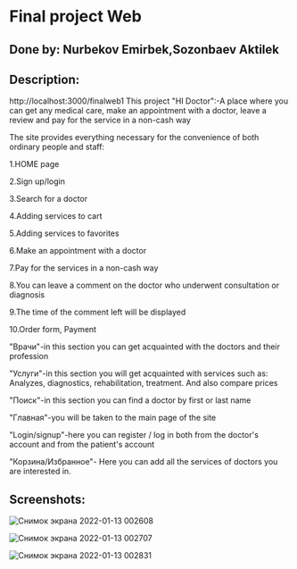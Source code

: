 # Final project  Web
## Done by: Nurbekov Emirbek,Sozonbaev Aktilek

## Description: 
http://localhost:3000/finalweb1
This project "HI Doctor":-A place where you can get any medical care, make an appointment with a doctor, leave a review and pay for the service in a non-cash way

The site provides everything necessary for the convenience of both ordinary people and staff:

  1.HOME page

  2.Sign up/login

  3.Search for a doctor

  4.Adding services to cart

  5.Adding services to favorites

  6.Make an appointment with a doctor

  7.Pay for the services in a non-cash way

  8.You can leave a comment on the doctor who underwent consultation or diagnosis

  9.The time of the comment left will be displayed

  10.Order form, Payment



"Врачи"-in this section you can get acquainted with the doctors and their profession

"Услуги"-in this section you will get acquainted with services such as:
Analyzes, diagnostics, rehabilitation, treatment. And also compare prices


"Поиск"-in this section you can find a doctor by first or last name

"Главная"-you will be taken to the main page of the site

"Login/signup"-here you can register / log in both from the doctor's account and from the patient's account

"Корзина/Избранное"- Here you can add all the services of doctors you are interested in.

## Screenshots:
![Снимок экрана 2022-01-13 002608](https://user-images.githubusercontent.com/91878899/149204423-8bb2dda3-751b-47cd-aaf7-0b880bf71d75.png)

![Снимок экрана 2022-01-13 002707](https://user-images.githubusercontent.com/91878899/149203944-6c4b116c-19f7-4609-a45b-2bb931c02488.png)

![Снимок экрана 2022-01-13 002831](https://user-images.githubusercontent.com/91878899/149204453-7de7e870-2fd3-4355-9bce-e065cef2dc11.png)




